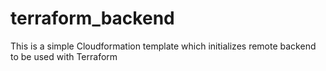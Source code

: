 # terraform_backend
This is a simple Cloudformation template which initializes remote backend to be used with Terraform
